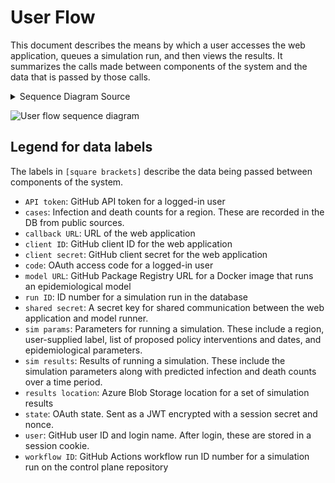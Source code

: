 # User Flow

This document describes the means by which a user accesses the web application,
queues a simulation run, and then views the results.
It summarizes the calls made between components of the system and the data that is passed by those calls.

<details>
  <summary>Sequence Diagram Source</summary>

```mermaid
sequenceDiagram
  participant User
  participant Web
  participant GitHub
  participant Runner
  participant Database
  participant BlobStorage
  User->>Web: /login
  Web->>GitHub: OAuth [client ID, state]
  GitHub-->>Web: OAuth [code, state]
  Web->>GitHub: Request API token [code, client ID+secret]
  GitHub-->>Web: OK [API token]
  Web->>GitHub: Look up user [API token]
  GitHub-->>Web: OK [user]
  Web->>Database: Check user authorization [user]
  Database-->>Web: OK
  User->>Web: Configure [sim params]
  User->>Web: Request run
  Web->>Database: Request case data for region [sim params]
  Database-->>Web: Return case data for region [cases]
  Web->>Database: Record run pending, associate with user [user, sim params]
  Database-->>Web: OK [run ID]
  Web->>GitHub: Dispatch [sim params, model URL, callback URL, run ID]
  GitHub-->>Web: OK
  GitHub->>+Runner: Run sim [sim params, model URL, workflow ID]
  Runner->>Web: Run started [run ID, workflow ID, shared secret]
  Web->>Database: Record run started [run ID, workflow ID, sim params]
  Database-->>Web: OK
  Runner->>BlobStorage: Store results [sim results]
  BlobStorage-->>Runner: OK [results location]
  Runner->>Web: Run complete [run ID, results location, shared secret]
  Runner-->>-GitHub: Run complete
  Web->>Database: Run complete [run ID, results location, workflow ID]
  Database-->>Web: OK
  User->>+Web: View simulations
  Web->>Database: Look up user [user]
  Database-->>Web: Return [user, sim params]
  User->>+Web: View simulation results
  Web->>Database: Look up user and simulation [run ID, user]
  Database-->>Web: Return [user, sim params]
  Web->>BlobStorage: Fetch results [results location]
  BlobStorage-->>Web: Results [sim results]
  Web->>Database: Request fatality data for region [sim params]
  Database-->>Web: Return fatality data for region [cases]
  Web-->>User: Display [sim results, cases]
```

</details>

![User flow sequence diagram](images/user-flow.png)

## Legend for data labels

The labels in `[square brackets]` describe the data being passed between components of the system.

- `API token`: GitHub API token for a logged-in user
- `cases`: Infection and death counts for a region. These are recorded in the DB from public sources.
- `callback URL`: URL of the web application
- `client ID`: GitHub client ID for the web application
- `client secret`: GitHub client secret for the web application
- `code`: OAuth access code for a logged-in user
- `model URL`: GitHub Package Registry URL for a Docker image that runs an epidemiological model
- `run ID`: ID number for a simulation run in the database
- `shared secret`: A secret key for shared communication between the web application and model runner.
- `sim params`: Parameters for running a simulation. These include a region, user-supplied label, list of proposed policy interventions and dates, and epidemiological parameters.
- `sim results`: Results of running a simulation. These include the simulation parameters along with predicted infection and death counts over a time period.
- `results location`: Azure Blob Storage location for a set of simulation results
- `state`: OAuth state. Sent as a JWT encrypted with a session secret and nonce.
- `user`: GitHub user ID and login name. After login, these are stored in a session cookie.
- `workflow ID`: GitHub Actions workflow run ID number for a simulation run on the control plane repository
